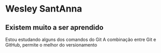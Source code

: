 # Wesley SantAnna
## Existem muito a ser aprendido
Estou estudando alguns dos comandos do Git
A combinação entre Git e GitHub, permite o melhor do versionamento